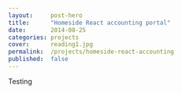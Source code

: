 ```yaml
---
layout:     post-hero
title:      "Homeside React accounting portal"
date:       2014-08-25
categories: projects
cover:      reading1.jpg
permalink:  /projects/homeside-react-accounting
published:  false
---
```

Testing
